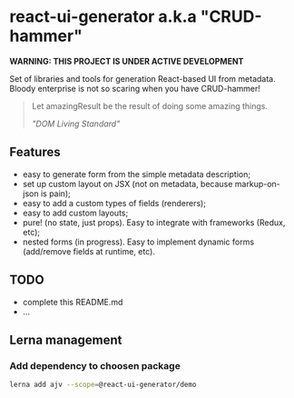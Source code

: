 # react-ui-generator a.k.a "CRUD-hammer"

**WARNING: THIS PROJECT IS UNDER ACTIVE DEVELOPMENT**

Set of libraries and tools for generation React-based UI from metadata.
Bloody enterprise is not so scaring when you have CRUD-hammer!

<blockquote>
<p>Let amazingResult be the result of doing some amazing things. </p>
<i>"DOM Living Standard"</i>
</blockquote>


## Features

- easy to generate form from the simple metadata description;
- set up custom layout on JSX (not on metadata, because markup-on-json is pain);
- easy to add a custom types of fields (renderers);
- easy to add custom layouts;
- pure! (no state, just props). Easy to integrate with frameworks (Redux, etc);
- nested forms (in progress). Easy to implement dynamic forms (add/remove fields at runtime, etc).

## TODO

- complete this README.md
- ...

## Lerna management

### Add dependency to choosen package

```sh
lerna add ajv --scope=@react-ui-generator/demo
```
